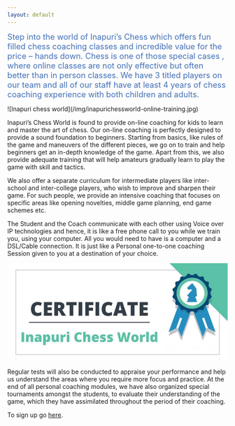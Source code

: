 ```yaml
---
layout: default
---
```



<div class="intro" style="font-size:1.3em; color:#4270B6;"><i class="fa fa-quote-left fa-3x fa-pull-left fa-border"></i>Step into the world of Inapuri&#8217;s Chess which offers fun filled chess coaching classes and incredible value for the price &#8211; hands down. Chess is one of those special cases , where online classes are not only effective but often better than in person classes. We have 3 titled players on our team and all of our staff have at least 4 years of chess coaching experience with both children and adults.
</div>
<p></p>
![Inapuri chess world](/img/inapurichessworld-online-training.jpg)

Inapuri&#8217;s Chess World is found to provide on-line coaching for kids to learn and master the art of chess. Our on-line coaching is perfectly designed to provide a sound foundation to beginners. Starting from basics, like rules of the game and maneuvers of the different pieces, we go on to train and help beginners get an in-depth knowledge of the game. Apart from this, we also provide adequate training that will help amateurs gradually learn to play the game with skill and tactics.

We also offer a separate curriculum for intermediate players like inter-school and inter-college players, who wish to improve and sharpen their game. For such people, we provide an intensive coaching that focuses on specific areas like opening novelties, middle game planning, end game schemes etc.

The Student and the Coach communicate with each other using Voice over IP technologies and hence, it is like a free phone call to you while we train you, using your computer. All you would need to have is a computer and a DSL/Cable connection. It is just like a Personal one-to-one coaching Session given to you at a destination of your choice.

![Inapuri chess world tournament cerificate](/img/inapuri-chess-world-tournament-certificate.jpg)

Regular tests will also be conducted to appraise your performance and help us understand the areas where you require more focus and practice. At the end of all personal coaching modules, we have also organized special tournaments amongst the students, to evaluate their understanding of the game, which they have assimilated throughout the period of their coaching.
  
To sign up go <a href="/contact-us/" target="_blank">here</a>.
















<!-- Posts -->
<!-- <ul id="posts">

    {% for post in paginator.posts %}

      <li class="post">
          <h2><a href="{% if site.baseurl == "/" %}{{ post.url }}{% else %}{{ post.url | prepend: site.baseurl }}{% endif %}">{{ post.title }}</a></h2>
          <time datetime="{{ post.date | date_to_xmlschema }}" class="by-line">{{ post.date | date_to_string }}</time>
          <p>{{ post.content | strip_html | truncatewords:50 }}</p>
      </li>

    {% endfor %}

</ul>
 -->